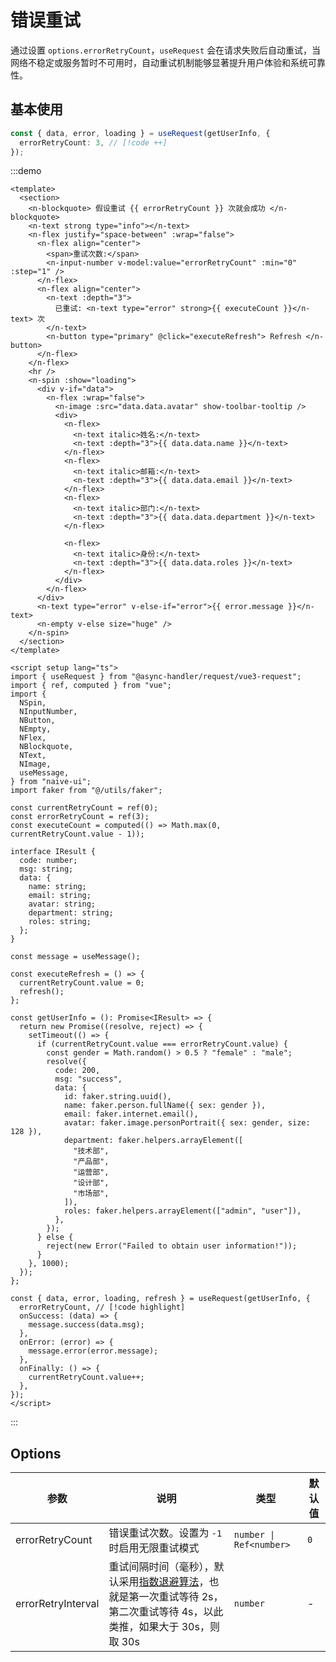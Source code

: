 # 错误重试

通过设置 `options.errorRetryCount`，`useRequest` 会在请求失败后自动重试，当网络不稳定或服务暂时不可用时，自动重试机制能够显著提升用户体验和系统可靠性。

## 基本使用

```ts
const { data, error, loading } = useRequest(getUserInfo, {
  errorRetryCount: 3, // [!code ++]
});
```

:::demo

```vue
<template>
  <section>
    <n-blockquote> 假设重试 {{ errorRetryCount }} 次就会成功 </n-blockquote>
    <n-text strong type="info"></n-text>
    <n-flex justify="space-between" :wrap="false">
      <n-flex align="center">
        <span>重试次数:</span>
        <n-input-number v-model:value="errorRetryCount" :min="0" :step="1" />
      </n-flex>
      <n-flex align="center">
        <n-text :depth="3">
          已重试: <n-text type="error" strong>{{ executeCount }}</n-text> 次
        </n-text>
        <n-button type="primary" @click="executeRefresh"> Refresh </n-button>
      </n-flex>
    </n-flex>
    <hr />
    <n-spin :show="loading">
      <div v-if="data">
        <n-flex :wrap="false">
          <n-image :src="data.data.avatar" show-toolbar-tooltip />
          <div>
            <n-flex>
              <n-text italic>姓名:</n-text>
              <n-text :depth="3">{{ data.data.name }}</n-text>
            </n-flex>
            <n-flex>
              <n-text italic>邮箱:</n-text>
              <n-text :depth="3">{{ data.data.email }}</n-text>
            </n-flex>
            <n-flex>
              <n-text italic>部门:</n-text>
              <n-text :depth="3">{{ data.data.department }}</n-text>
            </n-flex>

            <n-flex>
              <n-text italic>身份:</n-text>
              <n-text :depth="3">{{ data.data.roles }}</n-text>
            </n-flex>
          </div>
        </n-flex>
      </div>
      <n-text type="error" v-else-if="error">{{ error.message }}</n-text>
      <n-empty v-else size="huge" />
    </n-spin>
  </section>
</template>

<script setup lang="ts">
import { useRequest } from "@async-handler/request/vue3-request";
import { ref, computed } from "vue";
import {
  NSpin,
  NInputNumber,
  NButton,
  NEmpty,
  NFlex,
  NBlockquote,
  NText,
  NImage,
  useMessage,
} from "naive-ui";
import faker from "@/utils/faker";

const currentRetryCount = ref(0);
const errorRetryCount = ref(3);
const executeCount = computed(() => Math.max(0, currentRetryCount.value - 1));

interface IResult {
  code: number;
  msg: string;
  data: {
    name: string;
    email: string;
    avatar: string;
    department: string;
    roles: string;
  };
}

const message = useMessage();

const executeRefresh = () => {
  currentRetryCount.value = 0;
  refresh();
};

const getUserInfo = (): Promise<IResult> => {
  return new Promise((resolve, reject) => {
    setTimeout(() => {
      if (currentRetryCount.value === errorRetryCount.value) {
        const gender = Math.random() > 0.5 ? "female" : "male";
        resolve({
          code: 200,
          msg: "success",
          data: {
            id: faker.string.uuid(),
            name: faker.person.fullName({ sex: gender }),
            email: faker.internet.email(),
            avatar: faker.image.personPortrait({ sex: gender, size: 128 }),
            department: faker.helpers.arrayElement([
              "技术部",
              "产品部",
              "运营部",
              "设计部",
              "市场部",
            ]),
            roles: faker.helpers.arrayElement(["admin", "user"]),
          },
        });
      } else {
        reject(new Error("Failed to obtain user information!"));
      }
    }, 1000);
  });
};

const { data, error, loading, refresh } = useRequest(getUserInfo, {
  errorRetryCount, // [!code highlight]
  onSuccess: (data) => {
    message.success(data.msg);
  },
  onError: (error) => {
    message.error(error.message);
  },
  onFinally: () => {
    currentRetryCount.value++;
  },
});
</script>
```

:::

## Options

| 参数               | 说明                                                                                                                                                                          | 类型                    | 默认值 |
| ------------------ | ----------------------------------------------------------------------------------------------------------------------------------------------------------------------------- | ----------------------- | ------ |
| errorRetryCount    | 错误重试次数。设置为 `-1` 时启用无限重试模式                                                                                                                                  | `number \| Ref<number>` | `0`    |
| errorRetryInterval | 重试间隔时间（毫秒），默认采用[指数退避算法](https://en.wikipedia.org/wiki/Exponential_backoff)，也就是第一次重试等待 2s，第二次重试等待 4s，以此类推，如果大于 30s，则取 30s | `number`                | -      |
